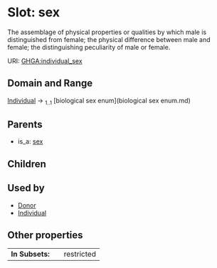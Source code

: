 
# Slot: sex


The assemblage of physical properties or qualities by which male is distinguished from female; the physical difference between male and female; the distinguishing peculiarity of male or female.

URI: [GHGA:individual_sex](https://w3id.org/GHGA/individual_sex)


## Domain and Range

[Individual](Individual.md) &#8594;  <sub>1..1</sub> [biological sex enum](biological sex enum.md)

## Parents

 *  is_a: [sex](sex.md)

## Children


## Used by

 * [Donor](Donor.md)
 * [Individual](Individual.md)

## Other properties

|  |  |  |
| --- | --- | --- |
| **In Subsets:** | | restricted |

